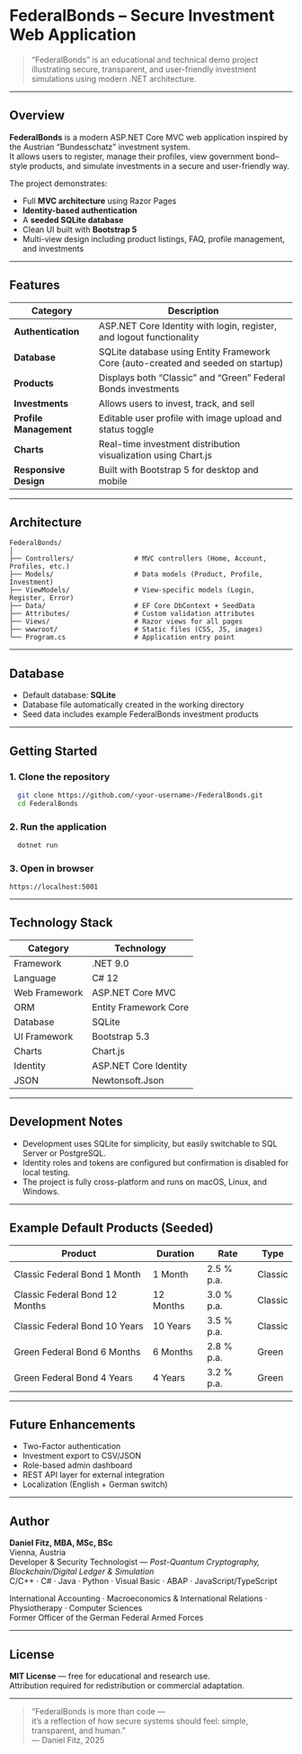 # FederalBonds – Secure Investment Web Application

> “FederalBonds” is an educational and technical demo project illustrating secure, transparent, and user-friendly investment simulations using modern .NET architecture.

---

## Overview
**FederalBonds** is a modern ASP.NET Core MVC web application inspired by the Austrian “Bundesschatz” investment system.  
It allows users to register, manage their profiles, view government bond–style products, and simulate investments in a secure and user-friendly way.

The project demonstrates:
- Full **MVC architecture** using Razor Pages
- **Identity-based authentication**
- A **seeded SQLite database**
- Clean UI built with **Bootstrap 5**
- Multi-view design including product listings, FAQ, profile management, and investments

---

## Features
| Category | Description                                                                      |
|-----------|----------------------------------------------------------------------------------|
| **Authentication** | ASP.NET Core Identity with login, register, and logout functionality             |
| **Database** | SQLite database using Entity Framework Core (auto-created and seeded on startup) |
| **Products** | Displays both “Classic” and “Green” Federal Bonds investments                    |
| **Investments** | Allows users to invest, track, and sell                                          |
| **Profile Management** | Editable user profile with image upload and status toggle                        |
| **Charts** | Real-time investment distribution visualization using Chart.js                   |
| **Responsive Design** | Built with Bootstrap 5 for desktop and mobile                                    |

---

## Architecture

```
FederalBonds/
│
├── Controllers/               # MVC controllers (Home, Account, Profiles, etc.)
├── Models/                    # Data models (Product, Profile, Investment)
├── ViewModels/                # View-specific models (Login, Register, Error)
├── Data/                      # EF Core DbContext + SeedData
├── Attributes/                # Custom validation attributes
├── Views/                     # Razor views for all pages
├── wwwroot/                   # Static files (CSS, JS, images)
└── Program.cs                 # Application entry point
```

---

## Database

- Default database: **SQLite**
- Database file automatically created in the working directory
- Seed data includes example FederalBonds investment products

---

## Getting Started

### 1. Clone the repository
```bash
  git clone https://github.com/<your-username>/FederalBonds.git
  cd FederalBonds
```

### 2. Run the application
```bash
  dotnet run
```

### 3. Open in browser
```
https://localhost:5001
```

---

## Technology Stack

| Category | Technology |
|-----------|-------------|
| Framework | .NET 9.0 |
| Language | C# 12 |
| Web Framework | ASP.NET Core MVC |
| ORM | Entity Framework Core |
| Database | SQLite |
| UI Framework | Bootstrap 5.3 |
| Charts | Chart.js |
| Identity | ASP.NET Core Identity |
| JSON | Newtonsoft.Json |

---

## Development Notes

- Development uses SQLite for simplicity, but easily switchable to SQL Server or PostgreSQL.
- Identity roles and tokens are configured but confirmation is disabled for local testing.
- The project is fully cross-platform and runs on macOS, Linux, and Windows.

---

## Example Default Products (Seeded)

| Product                       | Duration | Rate | Type |
|-------------------------------|-----------|------|------|
| Classic Federal Bond 1 Month  | 1 Month | 2.5 % p.a. | Classic |
| Classic Federal Bond 12 Months | 12 Months | 3.0 % p.a. | Classic |
| Classic Federal Bond 10 Years | 10 Years | 3.5 % p.a. | Classic |
| Green Federal Bond 6 Months   | 6 Months | 2.8 % p.a. | Green |
| Green Federal Bond 4 Years    | 4 Years | 3.2 % p.a. | Green |

---

## Future Enhancements

- Two-Factor authentication  
- Investment export to CSV/JSON  
- Role-based admin dashboard  
- REST API layer for external integration  
- Localization (English + German switch)  

---

## Author
**Daniel Fitz, MBA, MSc, BSc**  
Vienna, Austria  
Developer & Security Technologist — *Post-Quantum Cryptography, Blockchain/Digital Ledger & Simulation*  
C/C++ · C# · Java · Python · Visual Basic · ABAP · JavaScript/TypeScript

International Accounting · Macroeconomics & International Relations · Physiotherapy · Computer Sciences  
Former Officer of the German Federal Armed Forces

---

## License
**MIT License** — free for educational and research use.  
Attribution required for redistribution or commercial adaptation.

---

> “FederalBonds is more than code —  
> it’s a reflection of how secure systems should feel: simple, transparent, and human.”  
> — Daniel Fitz, 2025
